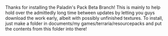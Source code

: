 Thanks for installing the Paladin's Pack Beta Branch!
This is mainly to help hold over the admittedly long time between updates by letting you guys download the work early, albeit with possibly unfinished textures.
To install, just make a folder in documents/my games/terraria/resourcepacks and put the contents from this folder into there!
